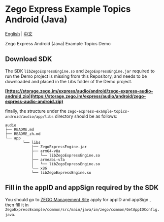# Zego Express Example Topics Android (Java)

[English](README.md) | [中文](README_zh.md)

Zego Express Android (Java) Example Topics Demo

## Download SDK

The SDK `libZegoExpressEngine.so` and `ZegoExpressEngine.jar` required to run the Demo project is missing from this Repository, and needs to be downloaded and placed in the Libs folder of the Demo project.

**[https://storage.zego.im/express/audio/android/zego-express-audio-android.zip](https://storage.zego.im/express/audio/android/zego-express-audio-android.zip)**

finally, the structure under the `zego-express-example-topics-android/audio/app/libs` directory should be as follows:

```tree
audio
├── README.md
├── README_zh.md
└── app
        └── libs
            ├── ZegoExpressEngine.jar
            ├── arm64-v8a
            │   └── libZegoExpressEngine.so
            ├── armeabi-v7a
            │   └── libZegoExpressEngine.so
            └── x86
            └── libZegoExpressEngine.so
```

## Fill in the appID and appSign required by the SDK

You should go to [ZEGO Management Site](https://console-express.zego.im/acount/register) apply for appID and appSign , then fill it in `ZegoExpressExample/common/src/main/java/im/zego/common/GetAppIDConfig.java`.
